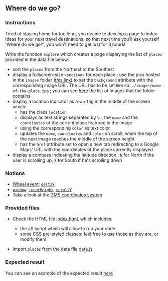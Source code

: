 ## Where do we go?

### Instructions

Tired of staying home for too long, you decide to develop a page to index ideas for your next travel destinations, so that next time you'll ask yourself 'Where do we go?', you won't need to get lost for 3 hours!

Write the function `explore` which creates a page displaying the list of `places` provided in the data file below:

- sort the `places` from the Northest to the Southest
- display a fullscreen-size `<section>` for each place ; use the pics hosted in the `images` folder ([this link](/public/subjects/where-do-we-go/images/)) to set the `background` attribute with the corresponding image URL. The URL has to be set like so: `./images/name-of-the-place.jpg` ; you can see [here](https://github.com/01-edu/public/tree/master/subjects/where-do-we-go/images) the list of images that the folder contains
- display a location indicator as a `<a>` tag in the middle of the screen which:
  - has the class `location`
  - displays as text strings separated by `\n`, the `name` and the `coordinates` of the current place featured in the image
  - using the corresponding `color` as text color
  - updates the `name`, `coordinates` and `color` on scroll, when the top of the next image reaches the middle of the screen height
  - has the `href` attribute set to open a new tab redirecting to a Google Maps' URL with the coordinates of the place currently displayed
- display a compass indicating the latitude direction ; `N` for North if the user is scrolling up, `S` for South if he's scrolling down

### Notions

- [Wheel event](https://developer.mozilla.org/en-US/docs/Web/API/Element/wheel_event): [`deltaY`](https://developer.mozilla.org/en-US/docs/Web/API/WheelEvent/deltaY)
- [`window`](https://developer.mozilla.org/en-US/docs/Web/API/Window): [`innerHeight`](https://developer.mozilla.org/en-US/docs/Web/API/Window/innerHeight), [`scrollY`](https://developer.mozilla.org/en-US/docs/Web/API/Window/scrollY)
- Take a look at the [DMS coordinates system](https://en.wikipedia.org/wiki/Decimal_degrees)

### Provided files

- Check the HTML file [index.html](/public/subjects/where-do-we-go/index.html), which includes:

  - the JS script which will allow to run your code
  - some CSS pre-styled classes: feel free to use those as they are, or modify them

- Import `places` from the data file [data.js](/public/subjects/where-do-we-go/data.js)

### Expected result

You can see an example of the expected result [here](https://youtu.be/BLxNi1WH6_0)
